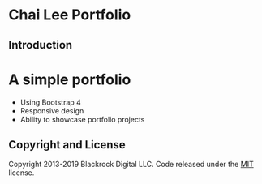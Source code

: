 # Chai Lee Portfolio

## Introduction

A simple portfolio
===================
- Using Bootstrap 4
- Responsive design
- Ability to showcase portfolio projects

## Copyright and License

Copyright 2013-2019 Blackrock Digital LLC. Code released under the [MIT](https://github.com/BlackrockDigital/startbootstrap-grayscale/blob/gh-pages/LICENSE) license.
